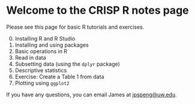 # Welcome to the CRISP R notes page

Please see this page for basic R tutorials and exercises. 

0. Installing R and R Studio
1. Installing and using packages
2. Basic operations in R
3. Read in data
4. Subsetting data (using the `dplyr` package)
5. Descriptive statistics
6. Exercise: Create a Table 1 from data 
7. Plotting using `ggplot2`

If you have any questions, you can email James at jpspeng@uw.edu. 
